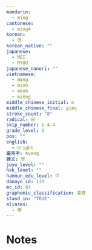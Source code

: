 ```yaml
---
mandarin:
  - míng
cantonese:
  - ming4
korean:
  - 명
korean_native: ""
japanese:
  - MEI
  - MYOU
japanese_nanori: ""
vietnamese:
  - mừng
  - minh
  - mênh
  - miêng
middle_chinese_initial: m
middle_chinese_final: ɣiæŋ
stroke_count: "8"
radical: 日
skip_number: 1-4-4
grade_level: 1
pos: ""
english:
  - bright
羅馬字: myeng
韓文: 명
joyo_level: ""
hsk_level: ""
hanmun_edu_level: 中
danayo_id: 134
mc_id: 83
graphemic_classification: 會意
stand_in: "TRUE"
aliases:
  - 奛
---
```


# Notes
